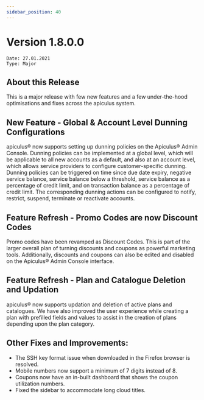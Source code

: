 ```yaml
---
sidebar_position: 40
---
```

# Version 1.8.0.0
```
Date: 27.01.2021
Type: Major
```

## About this Release

This is a major release with few new features and a few under-the-hood optimisations and fixes across the apiculus system.

## New Feature - Global & Account Level Dunning Configurations

apiculus® now supports setting up dunning policies on the Apiculus® Admin Console. Dunning policies can be implemented at a global level, which will be applicable to all new accounts as a default, and also at an account level, which allows service providers to configure customer-specific dunning. Dunning policies can be triggered on time since due date expiry, negative service balance, service balance below a threshold, service balance as a percentage of credit limit, and on transaction balance as a percentage of credit limit. The corresponding dunning actions can be configured to notify, restrict, suspend, terminate or reactivate accounts.

## Feature Refresh - Promo Codes are now Discount Codes

Promo codes have been revamped as Discount Codes. This is part of the larger overall plan of turning discounts and coupons as powerful marketing tools. Additionally, discounts and coupons can also be edited and disabled on the Apiculus® Admin Console interface.

## Feature Refresh - Plan and Catalogue Deletion and Updation

apiculus® now supports updation and deletion of active plans and catalogues. We have also improved the user experience while creating a plan with prefilled fields and values to assist in the creation of plans depending upon the plan category.

## Other Fixes and Improvements:

- The SSH key format issue when downloaded in the Firefox browser is resolved.
- Mobile numbers now support a minimum of 7 digits instead of 8.
- Coupons now have an in-built dashboard that shows the coupon utilization numbers.
- Fixed the sidebar to accommodate long cloud titles.






